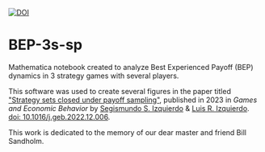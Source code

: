 [![DOI](https://zenodo.org/badge/DOI/10.5281/zenodo.7156265.svg)](https://doi.org/10.5281/zenodo.7156265)

# BEP-3s-sp
Mathematica notebook created to analyze Best Experienced Payoff (BEP) dynamics in 3 strategy games with several players.

This software was used to create several figures in the paper titled ["Strategy sets closed under payoff sampling"](https://doi.org/10.1016/j.geb.2022.12.006), published in 2023 in <i>Games and Economic Behavior</i> by [Segismundo S. Izquierdo](http://www.segis.izqui.org) & [Luis R. Izquierdo](http://www.luis.izqui.org). [doi: 10.1016/j.geb.2022.12.006](https://doi.org/10.1016/j.geb.2022.12.006).

This work is dedicated to the memory of our dear master and friend Bill Sandholm.
